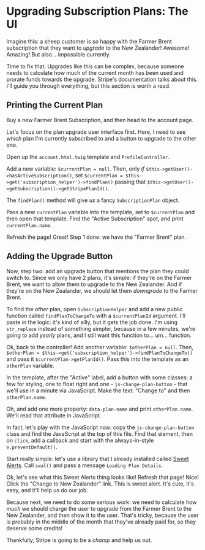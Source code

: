 # Upgrading Subscription Plans: The UI

Imagine this: a sheep customer is *so* happy with the Farmer Brent subscription that
they want to *upgrade* to the New Zealander! Awesome! Amazing! But also... impossible
currently.

Time to fix that. Upgrades like this can be complex, because someone needs to calculate
how much of the current month has been used and prorate funds towards the upgrade.
Stripe's documentation talks about this. I'll guide you through everything, but
this section is worth a read.

## Printing the Current Plan

Buy a new Farmer Brent Subscription, and then head to the account page. 

Let's focus on the plan upgrade user interface first. Here, I need to see *which*
plan I'm currently subscribed to and a button to upgrade to the other one.

Open up the `account.html.twig` template and `ProfileController`.

Add a new variable: `$currentPlan = null`. Then, only *if* `$this->getUser()->hasActiveSubscription()`,
set `$currentPlan = $this->get('subscription_helper')->findPlan()` passing that
`$this->getUser()->getSubscription()->getStripePlanId()`.

The `findPlan()` method will give *us* a fancy `SubscriptionPlan` object.

Pass a new `currentPlan` variable into the template, set to `$currentPlan` and then
open that template. Find the "Active Subscription" spot, and print `currentPlan.name`.

Refresh the page! Great! Step 1 done: we have the "Farmer Brent" plan.

## Adding the Upgrade Button

Now, step two: add an upgrade button that mentions the plan they could switch to.
Since we only have 2 plans, it's simple: if they're on the Farmer Brent, we want
to allow them to upgrade to the New Zealander. And if they're on the New Zealander,
we should let them *downgrade* to the Farmer Brent.

To find the *other* plan, open `SubscriptionHelper` and add a new public function
called `findPlanToChangeTo` with a `$currentPlanId` argument. I'll paste in the
logic: it's kind of silly, but it gets the job done. I'm using `str_replace` instead
of something simpler, because in a few minutes, we're going to add *yearly* plans,
and I still want this function to... um... function.

Ok, back to the controller! Add another variable: `$otherPlan = null`. Then,
`$otherPlan = $this->get('subscription_helper')->findPlanToChangeTo()` and pass
it `$currentPlan->getPlanId()`. Pass this into the template as an `otherPlan` variable.

In the template, after the "Active" label, add a button with some classes: a few
for styling, one to float right and one - `js-change-plan-button` - that we'll use
in a minute via JavaScript. Make the text: "Change to" and then `otherPlan.name`.

Oh, and add one more property: `data-plan-name` and print `otherPlan.name`. We'll
read that attribute in JavaScript.

In fact, let's play with the JavaScript now: copy the `js-change-plan-button` class
and find the JavaScript at the top of this file. Find that element, then on `click`,
add a callback and start with the always-in-style `e.preventDefault()`.

Start really simple: let's use a library that I already installed called
[Sweet Alerts](http://t4t5.github.io/sweetalert/). Call `swal()` and pass a message
`Loading Plan Details`.

Ok, let's see what this Sweet Alerts thing looks like! Refresh that page! Nice!
Click the "Change to New Zealander" link. This is sweet alert. It's cute, it's easy,
and it'll help us do our job. 

Because next, we need to do some serious work: we need to calculate how *much* we
should charge the user to upgrade from the Farmer Brent to the New Zealander, and
then show it to the user. That's tricky, because the user is probably in the middle
of the month that they've already paid for, so they deserve some credits!

Thankfully, Stripe is going to be a *champ* and help us out.
